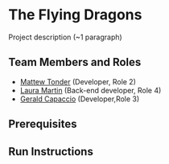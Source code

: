 # The Flying Dragons

Project description (~1 paragraph)

## Team Members and Roles

* [Mattew Tonder](https://github.com/mattonder/mattonder-CIS350-HW2-Tonder.git) (Developer, Role 2) 
* [Laura Martin](https://github.com/lauuramarttin/CIS350-HW2-Martin.git) (Back-end developer, Role 4)
* [Gerald Capaccio](https://github.com/JerryCap/CIS350-HW2-Capaccio.git) (Developer,Role 3)

## Prerequisites

## Run Instructions
